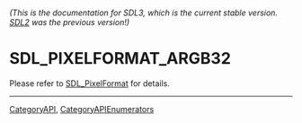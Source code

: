 ###### (This is the documentation for SDL3, which is the current stable version. [SDL2](https://wiki.libsdl.org/SDL2/) was the previous version!)
# SDL_PIXELFORMAT_ARGB32

Please refer to [SDL_PixelFormat](SDL_PixelFormat) for details.

----
[CategoryAPI](CategoryAPI), [CategoryAPIEnumerators](CategoryAPIEnumerators)

